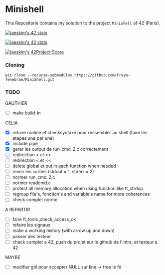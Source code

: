 # Minishell

This Repositorie contains my solution to the project `Minishell` of 42 (Paris).

[![jaeskim's 42 stats](https://badge42.herokuapp.com/api/stats/cmaginot?cursus=42cursus&privacyName=true)](https://github.com/JaeSeoKim/badge42)

[![jaeskim's 42 stats](https://badge42.herokuapp.com/api/stats/gadeneux?cursus=42cursus&privacyName=true)](https://github.com/JaeSeoKim/badge42)

[![jaeskim's 42Project Score](https://badge42.herokuapp.com/api/project/cmaginot/minishell)](https://github.com/JaeSeoKim/badge42)

### Cloning

```shell
git clone --recurse-submodules https://github.com/Freya-Tenebrae/MiniShell.git
```

### TODO

GAUTHIER
- [ ] make build-in

CELIA
- [x] refaire runline et checksyntaxe pour ressembler au shell (faire les etapes une par une)
- [x] include pipe
- [x] gerer les output de run_cmd_2.c correctement
- [ ] redirection > et >>
- [ ] redirection < et <<
- [ ] delete global et put in each function when needed
- [ ] revoir les sorties (stdout = 1, stderr = 2)
- [ ] normer run_cmd_2.c
- [ ] normer readcmd.c
- [ ] protect all memory allocation when using function like ft_strdup
- [ ] regroup file's, fonction's and variable's name for more coherences
- [ ] check complet norme

A REPARTIR
- [ ] faire ft_tools_check_access_ok
- [ ] refaire les signaux
- [ ] make a working history (with arrow up and down)
- [ ] passer des testeur
- [ ] check complet a 42, push du projet sur le github de l'intra, et testeur a 42

MAYBE
- [ ] modifier gnl pour accepter NULL sur line -> free le fd